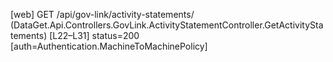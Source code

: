 [web] GET /api/gov-link/activity-statements/  (DataGet.Api.Controllers.GovLink.ActivityStatementController.GetActivityStatements)  [L22–L31] status=200 [auth=Authentication.MachineToMachinePolicy]

